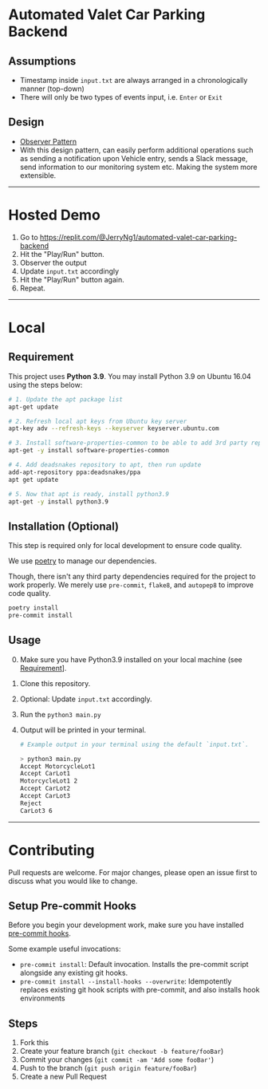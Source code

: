 # Automated Valet Car Parking Backend

## Assumptions

-   Timestamp inside `input.txt` are always arranged in a chronologically manner (top-down)
-   There will only be two types of events input, i.e. `Enter` or `Exit`

## Design

-   [Observer Pattern](https://en.wikipedia.org/wiki/Observer_pattern)
-   With this design pattern, can easily perform additional operations such as sending a notification upon Vehicle entry, sends a Slack message, send information to our monitoring system etc. Making the system more extensible.

---

# Hosted Demo

1. Go to https://replit.com/@JerryNg1/automated-valet-car-parking-backend
2. Hit the "Play/Run" button.
3. Observer the output
4. Update `input.txt` accordingly
5. Hit the "Play/Run" button again.
6. Repeat.

---

# Local

## Requirement

This project uses **Python 3.9**. You may install Python 3.9 on Ubuntu 16.04 using the steps below:

```sh
# 1. Update the apt package list
apt-get update

# 2. Refresh local apt keys from Ubuntu key server
apt-key adv --refresh-keys --keyserver keyserver.ubuntu.com

# 3. Install software-properties-common to be able to add 3rd party repositories to apt
apt-get -y install software-properties-common

# 4. Add deadsnakes repository to apt, then run update
add-apt-repository ppa:deadsnakes/ppa
apt get update

# 5. Now that apt is ready, install python3.9
apt-get -y install python3.9
```

## Installation (Optional)

This step is required only for local development to ensure code quality.

We use [poetry](https://python-poetry.org/docs/) to manage our dependencies.

Though, there isn't any third party dependencies required for the project to work properly. We merely use `pre-commit`, `flake8`, and `autopep8` to improve code quality.

```sh
poetry install
pre-commit install
```

## Usage

0. Make sure you have Python3.9 installed on your local machine (see [Requirement](#requirement)].
1. Clone this repository.
2. Optional: Update `input.txt` accordingly.
3. Run the `python3 main.py`
4. Output will be printed in your terminal.

    ```sh
    # Example output in your terminal using the default `input.txt`.

    > python3 main.py
    Accept MotorcycleLot1
    Accept CarLot1
    MotorcycleLot1 2
    Accept CarLot2
    Accept CarLot3
    Reject
    CarLot3 6
    ```

---

# Contributing

Pull requests are welcome. For major changes, please open an issue first to discuss what you would like to change.

## Setup Pre-commit Hooks

Before you begin your development work, make sure you have installed [pre-commit hooks](https://pre-commit.com/index.html#installation).

Some example useful invocations:

-   `pre-commit install`: Default invocation. Installs the pre-commit script alongside any existing git hooks.
-   `pre-commit install --install-hooks --overwrite`: Idempotently replaces existing git hook scripts with pre-commit, and also installs hook environments

## Steps

1. Fork this
2. Create your feature branch (`git checkout -b feature/fooBar`)
3. Commit your changes (`git commit -am 'Add some fooBar'`)
4. Push to the branch (`git push origin feature/fooBar`)
5. Create a new Pull Request
